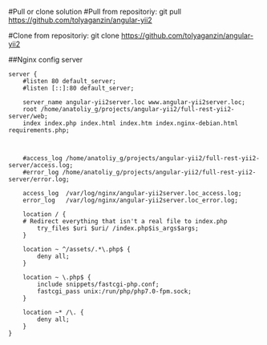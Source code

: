 #Pull or clone solution
#Pull from repositoriy:
git pull https://github.com/tolyaganzin/angular-yii2

#Clone from repositoriy:
git clone https://github.com/tolyaganzin/angular-yii2


##Nginx config server
```Nginx
server {
	#listen 80 default_server;
	#listen [::]:80 default_server;

	server_name angular-yii2server.loc www.angular-yii2server.loc;
	root /home/anatoliy_g/projects/angular-yii2/full-rest-yii2-server/web;
	index index.php index.html index.htm index.nginx-debian.html requirements.php;



	#access_log /home/anatoliy_g/projects/angular-yii2/full-rest-yii2-server/access.log;
	#error_log /home/anatoliy_g/projects/angular-yii2/full-rest-yii2-server/error.log;

	access_log  /var/log/nginx/angular-yii2server.loc_access.log;
	error_log   /var/log/nginx/angular-yii2server.loc_error.log;

	location / {
	# Redirect everything that isn't a real file to index.php
		try_files $uri $uri/ /index.php$is_args$args;
	}

	location ~ ^/assets/.*\.php$ {
		deny all;
	}

	location ~ \.php$ {
		include snippets/fastcgi-php.conf;		
		fastcgi_pass unix:/run/php/php7.0-fpm.sock;		
	}

	location ~* /\. {
		deny all;
	}
}
```
